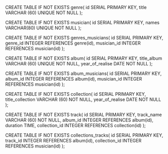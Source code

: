 CREATE TABLE IF NOT EXISTS genre(
    id SERIAL PRIMARY KEY,
    title VARCHAR (60) UNIQUE NOT NULL
    );

CREATE TABLE IF NOT EXISTS musician(
    id SERIAL PRIMARY KEY,
    names VARCHAR(80) UNIQUE NOT NULL 
    );

CREATE TABLE IF NOT EXISTS genres_musicians(
    id SERIAL PRIMARY KEY,
    genre_id INTEGER REFERENCES genre(id),
    musician_id INTEGER REFERENCES musician(id)
    );

CREATE TABLE IF NOT EXISTS album(
    id SERIAL PRIMARY KEY,
    title_album VARCHAR (60) UNIQUE NOT NULL,
    year_of_realise DATE NOT NULL
    );

CREATE TABLE IF NOT EXISTS album_musicians(
    id SERIAL PRIMARY KEY,
    album_id INTEGER REFERENCES album(id),
    musician_id INTEGER REFERENCES musician(id)
    );

CREATE TABLE IF NOT EXISTS collection(
    id SERIAL PRIMARY KEY,
    title_collection VARCHAR (60) NOT NULL,
    year_of_realise DATE NOT NULL
    );

CREATE TABLE IF NOT EXISTS track(
    id SERIAL PRIMARY KEY,
    track_name VARCHAR (60) NOT NULL,
    album_id INTEGER REFERENCES album(id),
    duration TIME,
    collection_id INTEGER REFERENCES collection(id)
    );

CREATE TABLE IF NOT EXISTS collections_tracks(
    id SERIAL PRIMARY KEY,
    track_id INTEGER REFERENCES album(id),
    collection_id INTEGER REFERENCES musician(id)
    );
 
